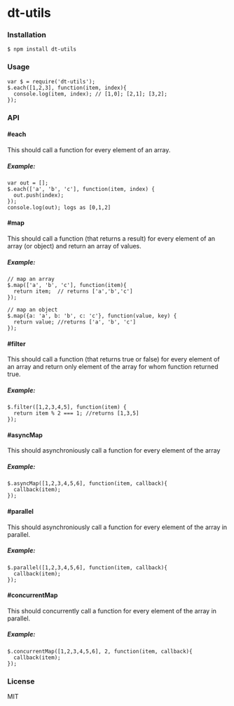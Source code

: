 # dt-utils

### Installation
    $ npm install dt-utils

### Usage
    var $ = require('dt-utils');
    $.each([1,2,3], function(item, index){
      console.log(item, index); // [1,0]; [2,1]; [3,2];
    });

### API

#### #each

This should call a function for every element of an array.

##### Example:
    
    var out = [];
    $.each(['a', 'b', 'c'], function(item, index) {
      out.push(index);
    });
    console.log(out); logs as [0,1,2]

#### #map

This should call a function (that returns a result) for every element of an array (or object) and return an array of values.

##### Example:
    
    // map an array
    $.map(['a', 'b', 'c'], function(item){
      return item;  // returns ['a','b','c']
    });
    
    // map an object
    $.map({a: 'a', b: 'b', c: 'c'}, function(value, key) {
      return value; //returns ['a', 'b', 'c']
    });


#### #filter

This should call a function (that returns true or false) for every element of an array and return only element of the array for whom function returned true.

##### Example:
    $.filter([1,2,3,4,5], function(item) {
      return item % 2 === 1; //returns [1,3,5]
    });

#### #asyncMap

This should asynchroniously call a function for every element of the array

##### Example:
    $.asyncMap([1,2,3,4,5,6], function(item, callback){
      callback(item);
    });

#### #parallel

This should asynchroniously call a function for every element of the array in parallel.

##### Example:
    $.parallel([1,2,3,4,5,6], function(item, callback){
      callback(item);
    });

#### #concurrentMap

This should concurrently call a function for every element of the array in parallel.

##### Example:
    $.concurrentMap([1,2,3,4,5,6], 2, function(item, callback){
      callback(item);
    });

### License
MIT

